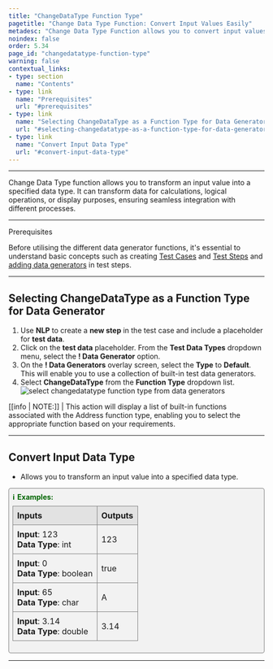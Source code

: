 ```yaml
---
title: "ChangeDataType Function Type"
pagetitle: "Change Data Type Function: Convert Input Values Easily"
metadesc: "Change Data Type Function allows you to convert input values to specified data types, ensuring compatibility for various operations and storage needs."
noindex: false
order: 5.34
page_id: "changedatatype-function-type"
warning: false
contextual_links:
- type: section
  name: "Contents"
- type: link
  name: "Prerequisites"
  url: "#prerequisites"
- type: link
  name: "Selecting ChangeDataType as a Function Type for Data Generator"
  url: "#selecting-changedatatype-as-a-function-type-for-data-generator"
- type: link
  name: "Convert Input Data Type"
  url: "#convert-input-data-type"
---
```


---

Change Data Type function allows you to transform an input value into a specified data type. It can transform data for calculations, logical operations, or display purposes, ensuring seamless integration with different processes.

---

<p id="prerequisites">Prerequisites</p>

Before utilising the different data generator functions, it's essential to understand basic concepts such as creating [Test Cases](https://testsigma.com/docs/test-cases/manage/add-edit-delete/#create-test-case) and [Test Steps](https://testsigma.com/docs/test-cases/create-test-steps/overview/) and [adding data generators](https://testsigma.com/docs/test-data/types/data-generator/#add-data-generators-in-test-steps) in test steps.

---

## **Selecting ChangeDataType as a Function Type for Data Generator**

1. Use **NLP** to create a **new step** in the test case and include a placeholder for **test data**.
2. Click on the **test data** placeholder. From the **Test Data Types** dropdown menu, select the **! Data Generator** option.
3. On the **! Data Generators** overlay screen, select the **Type** to **Default**. This will enable you to use a collection of built-in test data generators.
4. Select **ChangeDataType** from the **Function Type** dropdown list. ![select changedatatype function type from data generators](https://s3.amazonaws.com/static-docs.testsigma.com/new_images/projects/applications/changedatatype_functiontype_dg.gif)

[[info | NOTE:]]
| This action will display a list of built-in functions associated with the Address function type, enabling you to select the appropriate function based on your requirements.

---

## **Convert Input Data Type**

- Allows you to transform an input value into a specified data type.

<style>
  .example-container {
    border: 1px solid gray;
    border-radius: 4px;
    padding: 0.5em;
    margin: 0.5em 0;
    background-color: #f2f2f2;
  }
  .example-title {
    color: darkgreen;
    font-weight: bold;
    display: flex;
    align-items: center;
  }
  .example-title span {
    margin-right: 5px;
  }
  .example-table {
    width: 100%;
    border-collapse: collapse;
    margin-top: 0.5em;
  }
  .example-table th, .example-table td {
    border: 1px solid gray;
    padding: 0.5em;
    text-align: left;
  }
  .example-table th {
    background-color: #e2e2e2;
  }
</style>

<div class="example-container">
  <div class="example-title">
    <span>ℹ️</span>Examples:
  </div>

  <table class="example-table">
    <tr>
      <th>Inputs</th>
      <th>Outputs</th>
    </tr>
    <tr>
      <td><b>Input</b>: 123<br><b>Data Type</b>: int</td>
      <td>123</td>
    </tr>
    <tr>
      <td><b>Input</b>: 0<br><b>Data Type</b>: boolean</td>
      <td>true</td>
    </tr>
    <tr>
      <td><b>Input</b>: 65<br><b>Data Type</b>: char</td>
      <td>A</td>
    </tr>
    <tr>
      <td><b>Input</b>: 3.14<br><b>Data Type</b>: double</td>
      <td>3.14</td>
    </tr>
  </table>
</div>

---

